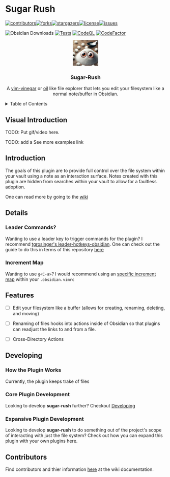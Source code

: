 # Sugar Rush

<a name="readme-top"></a>
[![contributors](https://img.shields.io/github/contributors/conneroisu/sugar-rush.svg?style=for-the-badge)](https://github.com/conneroisu/sugar-rush/graphs/contributors)[![forks](https://img.shields.io/github/forks/conneroisu/sugar-rush.svg?style=for-the-badge)](https://github.com/conneroisu/sugar-rush/network/members)[![stargazers](https://img.shields.io/github/stars/conneroisu/sugar-rush.svg?style=for-the-badge)](https://github.com/conneroisu/sugar-rush/stargazers)[![license](https://img.shields.io/github/license/conneroisu/sugar-rush.svg?style=for-the-badge)](https://github.com/conneroisu/sugar-rush/blob/master/LICENSE)[![issues](https://img.shields.io/github/issues/conneroisu/sugar-rush.svg?style=for-the-badge)](https://github.com/conneroisu/sugar/issues)

![Obsidian Downloads](https://img.shields.io/badge/dynamic/json?logo=obsidian&color=%23483699&label=downloads&query=%24%5B%22sugar-rush%22%5D.downloads&url=https%3A%2F%2Fraw.githubusercontent.com%2Fobsidianmd%2Fobsidian-releases%2Fmaster%2Fcommunity-plugin-stats.json)
[![Tests](https://github.com/conneroisu/sugar-rush/actions/workflows/test-push-brach.yml/badge.svg)](https://github.com/conneroisu/sugar-rush/actions/workflows/test-push-brach.yml)
[![CodeQL](https://github.com/conneroisu/sugar-rush/actions/workflows/codeql.yml/badge.svg)](https://github.com/conneroisu/sugar-rush/actions/workflows/codeql.yml)
[![CodeFactor](https://www.codefactor.io/repository/github/conneroisu/sugar-rush/badge)](https://www.codefactor.io/repository/github/conneroisu/sugar-rush)

<div align="center"> <img src="./assets-sugar-rush/logo.jpeg" alt="Logo" width="80" height="80"> <h3 align="center">Sugar-Rush</h3> <p align="center"> A <a href="https://github.com/tpope/vim-vinegar">vim-vinegar</a> or <a href="https://github.com/stevearc/oil.nvim">oil</a> like file explorer that lets you edit your filesystem like a normal note/buffer in Obsidian. </p> </div>

<details>
<summary>Table of Contents</summary>
<ol>
    <li><a href="#Introduction">Introduction</a></li>
    <li><a href="#Warning-Of-Use">Warning-Of-Use</a></li>
    <li><a href="#use-cases">Use Cases</a> </li>
    <li><a href="#commands">Commands</a></li>
    <li><a href="#contribution">Contribution</a></li>
    <li><a href="#acknowledgments">Acknowledgments</a></li>
</ol>
</details>

## Visual Introduction

TODO: Put gif/video here.

TODO: add a See more examples link

## Introduction

The goals of this plugin are to provide full control over the file system within your vault using a note as an interaction surface. 
Notes created with this plugin are hidden from searches within your vault to allow for a faultless adoption.

One can read more by going to the [wiki](https://github.com/conneroisu/sugar-rush/wiki)

## Details

### Leader Commands?

Wanting to use a leader key to trigger commands for the plugin? I recommend [tgrosinger's leader-hotkeys-obsidian](https://github.com/tgrosinger/leader-hotkeys-obsidian).
One can check out the guide to do this in terms of this repository [here]()


### Increment Map


Wanting to use `g<C-a>`? I would recommend using an [specific increment map]() within your `.obsidian.vimrc`


## Features

-   [ ] Edit your filesystem like a buffer (allows for creating, renaming, deleting, and moving)
-   [ ] Renaming of files hooks into actions inside of Obsidian so that plugins can readjust the links to and from a file.
-   [ ] Cross-Directory Actions


## Developing

### How the Plugin Works

Currently, the plugin keeps trake of files 

### Core Plugin Development

Looking to develop **sugar-rush** further? Checkout [Developing](https://github.com/conneroisu/sugar-rush/wiki/Development)

### Expansive Plugin Development

Looking to develop **sugar-rush** to do something out of the project's scope of interacting with just the file system? Check out how you can expand this plugin with your own plugins here.


## Contributors

Find contributors and thier information [here](https://github/com/conneroisu/sugar-rush/wiki/Contributors) at the wiki documentation.




